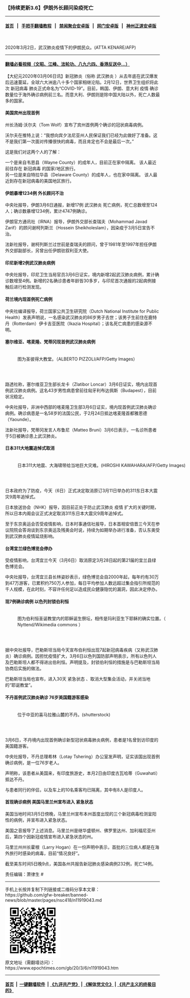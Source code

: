 ### 【持续更新3.6】伊朗外长顾问染疫死亡
------------------------

#### [首页](https://github.com/gfw-breaker/banned-news/blob/master/README.md) &nbsp;&nbsp;|&nbsp;&nbsp; [手把手翻墙教程](https://github.com/gfw-breaker/guides/wiki) &nbsp;&nbsp;|&nbsp;&nbsp; [禁闻聚合安卓版](https://github.com/gfw-breaker/bn-android) &nbsp;&nbsp;|&nbsp;&nbsp; [网门安卓版](https://github.com/oGate2/oGate) &nbsp;&nbsp;|&nbsp;&nbsp; [神州正道安卓版](https://github.com/SzzdOgate/update) 



<div><img alt="" class="aligncenter wp-post-image" src="https://i.epochtimes.com/assets/uploads/2020/03/GettyImages-1204669674-600x400.jpg"/>
<div class="red16 caption">
 <p>
  2020年3月2日，武汉肺炎疫情下的伊朗民众。(ATTA KENARE/AFP)
 </p>
</div>
</div><hr/>

#### [翻墙必看视频（文昭、江峰、法轮功、八九六四、香港反送中...）](https://github.com/gfw-breaker/banned-news/blob/master/pages/link3.md)

<div><p>
 【大纪元2020年03月06日讯】新冠肺炎（俗称
 <ok href="https://www.epochtimes.com/gb/tag/%E6%AD%A6%E6%B1%89%E8%82%BA%E7%82%8E.html">
  武汉肺炎
 </ok>
 ）从去年底在武汉爆发后迅速蔓延，全球六大洲逾八十多个国家相继沦陷。2月12日，世界卫生组织将此次
 <ok href="https://www.epochtimes.com/gb/tag/%E6%96%B0%E5%86%A0%E7%97%85%E6%AF%92.html">
  新冠病毒
 </ok>
 肺炎正式命名为“COVID-19”。目前，韩国、伊朗、意大利
 <ok href="https://www.epochtimes.com/gb/tag/%E7%96%AB%E6%83%85.html">
  疫情
 </ok>
 确诊数量位于海外确诊病例前三名。而意大利、伊朗则是除中国大陆以外，死亡人数最多的国家。
</p>
<h4>
 美国宾州出现首例
</h4>
<p>
 州长汤姆·沃尔夫（Tom Wolf）宣布了宾州首例两个确诊的冠状病毒病例。
</p>
<p>
 沃尔夫在推特上说：“我想向宾夕法尼亚州人民保证我们已经为此做好了准备。这不是我们第一次面对传播很快的病毒，而且肯定也不会是最后一次。”
</p>
<p>
 这是我们对这两个人的了解：
</p>
<p>
 一个是来自韦恩县（Wayne County）的成年人，目前正在家中隔离。 该人最近前往存在
 <ok href="https://www.epochtimes.com/gb/tag/%E6%96%B0%E5%86%A0%E7%97%85%E6%AF%92.html">
  新冠病毒
 </ok>
 的国家/地区旅行。
 <br/>
 另一位是来自特拉华县（Delaware County）的成年人，也在家中隔离。 该人最近到存在新冠病毒的美国地区旅行。
</p>
<h4>
 伊朗暴增1234例 外长顾问不治
</h4>
<p>
 中央社报导，伊朗3月6日通报，新增17例
 <ok href="https://www.epochtimes.com/gb/tag/%E6%AD%A6%E6%B1%89%E8%82%BA%E7%82%8E.html">
  武汉肺炎
 </ok>
 死亡病例，死亡总数增至124人；确诊数暴增1234例，累计4747例确诊。
</p>
<p>
 伊朗官方通讯社（IRNA）报导，伊朗外交部长查瑞夫（Mohammad Javad Zarif）的顾问谢柯列斯兰（Hossein Sheikholeslam），因染疫于3月5日宣告不治。
</p>
<p>
 法新社报导，谢柯列斯兰过世前是查瑞夫的顾问，曾于1981年至1997年担任伊朗外交部副部长，另曾出任伊朗驻叙利亚大使。
</p>
<h4>
 印尼新增2例武汉肺炎病例
</h4>
<p>
 中央社报导，印尼卫生当局官员3月6日证实，境内新增2起武汉肺炎病例，累计确诊数增至4例。新增的2名确诊患者年龄皆30多岁，与印尼首次通报的2起病例接触后进行检测发现。
</p>
<h4>
 荷兰境内现首例死亡病例
</h4>
<p>
 中央社编译报导，荷兰国家公共卫生研究院（Dutch National Institute for Public Health）发表声明说，一名感染武汉肺炎的86岁男子去世；该男子生前住在鹿特丹（Rotterdam）伊卡吉亚医院（Ikazia Hospital）；该名死亡病患的感染源不明。
</p>
<h4>
 塞尔维亚、喀麦隆、梵蒂冈现首例武汉肺炎病例
</h4>
<figure class="wp-caption aligncenter" id="attachment_10203864" style="width: 600px">
 <ok href="http://i.epochtimes.com/assets/uploads/2018/03/GettyImages-803083252.jpg">
  <img alt="" class="wp-image-10203864 size-large" src="http://i.epochtimes.com/assets/uploads/2018/03/GettyImages-803083252-600x400.jpg"/>
 </ok>
 <br/><figcaption class="wp-caption-text">
  图为圣彼得大教堂。（ALBERTO PIZZOLI/AFP/Getty Images）
 </figcaption><br/>
</figure><br/>
<p>
 路透社称，塞尔维亚卫生部长龙卡（Zlatibor Loncar）3月6日证实，境内出现首例武汉肺炎病例。这名43岁男性病患曾前往匈牙利布达佩斯（Budapest），目前状况稳定。
</p>
<p>
 中央社报导，非洲中西部的喀麦隆卫生部3月6日证实，境内现首例武汉肺炎确诊病例。确诊病患是一名58岁的法国公民，于2月24日抵达喀麦隆首都雅恩德（Yaounde）。
</p>
<p>
 法新社报导，梵蒂冈发言人布鲁尼（Matteo Bruni）3月6日表示，一名诊所患者于5日被确诊患上武汉肺炎。
</p>
<h4>
 日本311大地震追悼式取消
</h4>
<figure class="wp-caption aligncenter" id="attachment_9628081" style="width: 600px">
 <ok href="http://i.epochtimes.com/assets/uploads/2017/09/GettyImages-110870062.jpg">
  <img alt="" class="wp-image-9628081 size-large" src="http://i.epochtimes.com/assets/uploads/2017/09/GettyImages-110870062-600x412.jpg"/>
 </ok>
 <br/><figcaption class="wp-caption-text">
  日本311大地震、大海啸带给当地巨大灾难。(HIROSHI KAWAHARA/AFP/Getty Images)
 </figcaption><br/>
</figure><br/>
<p>
 日本政府为了防疫，今天（6日）正式决定取消原订3月11日举办的311东日本大震灾9周年追悼式。
</p>
<p>
 日本放送协会（NHK）报导，因目前正处于防止武汉肺炎
 <ok href="https://www.epochtimes.com/gb/tag/%E7%96%AB%E6%83%85.html">
  疫情
 </ok>
 扩大的关键时期，所以日本内阁会议正式决定取消311东日本大震灾9周年追悼式。
</p>
<p>
 至于东京奥运会否受疫情影响，日本时事通信社报导，日本首相安倍晋三今天在参议院院会答询谈到东京奥运及残奥会时说，持续为如期举办进行准备，否认东奥受到武汉肺炎疫情延烧影响。
</p>
<h4>
 台湾宜兰绿色博览会停办
</h4>
<p>
 受疫情影响，台湾宜兰今天（3月6日）取消原定3月28日起的第21届的宜兰县绿色博览会。
</p>
<p>
 中央社报导，台湾宜兰县长林姿妙表示，绿色博览会自2000年起，每年约有30万到47万游客，已累积约750万人参加，每日平均参加人数远超过集会指引所规范的千人规模，在此时刻，不容许任何足以造成民众健康隐忧的漏洞，因此决定停办。
</p>
<h4>
 现7例确诊病例 以色列封锁伯利恒
</h4>
<figure class="wp-caption aligncenter" id="attachment_10249365" style="width: 600px">
 <ok href="http://i.epochtimes.com/assets/uploads/2018/03/1803251027312357.jpg">
  <img alt="" class="wp-image-10249365 size-large" src="http://i.epochtimes.com/assets/uploads/2018/03/1803251027312357-600x398.jpg"/>
 </ok>
 <br/><figcaption class="wp-caption-text">
  图为伯利恒圣诞教堂内的耶稣诞生祭坛，相传是玛利亚生下耶稣的确实位置。（
  <ok href="https://commons.wikimedia.org/wiki/File:Birthplace_of_Jesus.jpg">
   Nyttend/Wikimedia commons
  </ok>
  ）
 </figcaption><br/>
</figure><br/>
<p>
 据中央社报导，巴勒斯坦当局今天宣布伯利恒出现7起新冠病毒疾病（又称武汉肺炎）确诊病例。因担忧疫情扩大，3月6日以色列国防部声明表示，所有以色列人及巴勒斯坦人都不得进出伯利恒。声明提及，封锁伯利恒的措施是与巴勒斯坦当局协商后实施的做法。
</p>
<p>
 巴勒斯坦当局也宣布，进入30天
 <ok href="https://www.epochtimes.com/gb/tag/%E7%B4%A7%E6%80%A5%E7%8A%B6%E6%80%81.html">
  紧急状态
 </ok>
 、取消大型集会活动，并关闭当地的“耶诞教堂”。
</p>
<h4>
 不丹首例武汉肺炎确诊 76岁美国籍游客感染
</h4>
<figure class="wp-caption aligncenter" id="attachment_11651875" style="width: 600px">
 <ok href="http://i.epochtimes.com/assets/uploads/2019/11/shutterstock_791057164.jpg">
  <img alt="" class="wp-image-11651875 size-large" src="http://i.epochtimes.com/assets/uploads/2019/11/shutterstock_791057164-600x382.jpg"/>
 </ok>
 <br/><figcaption class="wp-caption-text">
  位于中亚的喜马拉雅山麓的不丹。(shutterstock)
 </figcaption><br/>
</figure><br/>
<p>
 3月6日，不丹境内出现首例确诊新型冠状病毒肺炎病例，患者是1名曾到访印度的美国籍游客。
</p>
<p>
 中央社报导，不丹总理希林（Lotay Tshering）办公室发声明，证实该国出现首例确诊病例，是一位76岁老人。
</p>
<p>
 声明称，该患者从美国来，有印度旅游史，本月2日由印度古瓦哈蒂（Guwahati）抵达不丹。
</p>
<p>
 与患者同行的伴侣，以及车上的10名乘客均已隔离，其中有8人是印度人。
</p>
<h4>
 首现确诊病例 美国马里兰州宣布进入
 <ok href="https://www.epochtimes.com/gb/tag/%E7%B4%A7%E6%80%A5%E7%8A%B6%E6%80%81.html">
  紧急状态
 </ok>
</h4>
<p>
 美国当地时间3月5日傍晚，马里兰州宣布本州首度出现的三个新冠病毒检测呈阳性的病例，并宣布进入紧急状态。
</p>
<p>
 美国之音报导了上述消息。马里兰州是继华盛顿州、佛罗里达州、加利福尼亚州后，第四个因新冠疫情宣布进入紧急状态的州。
</p>
<p>
 马里兰州州长霍根（Larry Hogan）在一份声明中表示，首批的三位病人都是在海外旅行时感染的病毒，目前“情况良好”。
</p>
<p>
 截至美东时间5日晚9点，美国各州共报告新冠肺炎感染病例232例，死亡14例。
</p>
<p>
 责任编辑：萧律生 #
</p>
</div>
<hr/>
手机上长按并复制下列链接或二维码分享本文章：<br/>
https://github.com/gfw-breaker/banned-news/blob/master/pages/nsc418/n11919043.md <br/>
<a href='https://github.com/gfw-breaker/banned-news/blob/master/pages/nsc418/n11919043.md'><img src='https://github.com/gfw-breaker/banned-news/blob/master/pages/nsc418/n11919043.md.png'/></a> <br/>
原文地址（需翻墙访问）：https://www.epochtimes.com/gb/20/3/6/n11919043.htm


------------------------
#### [首页](https://github.com/gfw-breaker/banned-news/blob/master/README.md) &nbsp;|&nbsp; [一键翻墙软件](https://github.com/gfw-breaker/nogfw/blob/master/README.md) &nbsp;| [《九评共产党》](https://github.com/gfw-breaker/9ping.md/blob/master/README.md#九评之一评共产党是什么) | [《解体党文化》](https://github.com/gfw-breaker/jtdwh.md/blob/master/README.md) | [《共产主义的终极目的》](https://github.com/gfw-breaker/gczydzjmd.md/blob/master/README.md)


<img src='http://gfw-breaker.win/banned-news/pages/nsc418/n11919043.md' width='0px' height='0px'/>